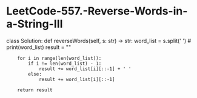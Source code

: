 # LeetCode-557.-Reverse-Words-in-a-String-III

class Solution:
    def reverseWords(self, s: str) -> str:
        word_list = s.split(' ')
        # print(word_list)
        result = ""
        
        for i in range(len(word_list)):
            if i != len(word_list) - 1:
                result += word_list[i][::-1] + ' '
            else:
                result += word_list[i][::-1]
                
        return result
